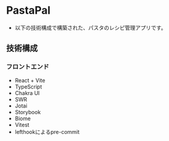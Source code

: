 # PastaPal
- 以下の技術構成で構築された、パスタのレシピ管理アプリです。

## 技術構成
### フロントエンド
- React + Vite
- TypeScript
- Chakra UI
- SWR
- Jotai
- Storybook
- Biome
- Vitest
- lefthookによるpre-commit